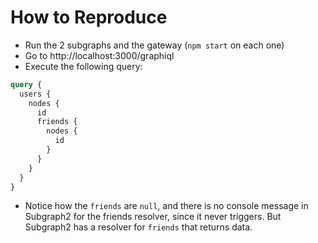 # How to Reproduce
* Run the 2 subgraphs and the gateway (`npm start` on each one)
* Go to http://localhost:3000/graphiql
* Execute the following query:
```graphql
query {
  users {
    nodes {
      id
      friends {
        nodes {
          id 
        }
      }
    }
  }
}
```
* Notice how the `friends` are `null`, and there is no console message in Subgraph2 for the friends resolver, since it never triggers. But Subgraph2 has a resolver for `friends` that returns data.
